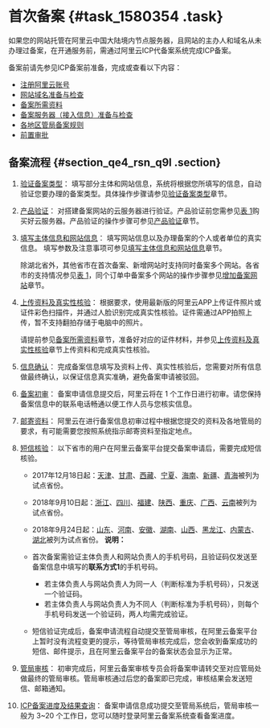 # 首次备案 {#task_1580354 .task}

如果您的网站托管在阿里云中国大陆境内节点服务器，且网站的主办人和域名从未办理过备案，在开通服务前，需通过阿里云ICP代备案系统完成ICP备案。

备案前请先参见ICP备案前准备，完成或查看以下内容：

-   [注册阿里云账号](../../../../cn.zh-CN/ICP备案前准备/注册阿里云账号.md#)
-   [网站域名准备与检查](../../../../cn.zh-CN/ICP备案前准备/网站域名准备与检查.md#)
-   [备案所需资料](../../../../cn.zh-CN/ICP备案前准备/备案所需资料.md#)
-   [备案服务器（接入信息）准备与检查](../../../../cn.zh-CN/ICP备案前准备/托管服务器及接入检查/备案服务器（接入信息）准备与检查.md#)
-   [各地区管局备案规则](../../../../cn.zh-CN/ICP备案前准备/学习管局规则/各地区管局备案规则.md#)
-   [前置审批](../../../../cn.zh-CN/ICP备案前准备/前置审批.md#)

## 备案流程 {#section_qe4_rsn_q9l .section}

1.  [验证备案类型](cn.zh-CN/ICP备案流程（PC端）/验证备案类型/验证备案类型.md#)： 填写部分主体和网站信息，系统将根据您所填写的信息，自动验证您要办理的备案类型。具体操作步骤请参见[验证备案类型](cn.zh-CN/ICP备案流程（PC端）/验证备案类型/验证备案类型.md#)章节。
2.  [产品验证](cn.zh-CN/ICP备案流程（PC端）/产品验证.md#)： 对搭建备案网站的云服务器进行验证。产品验证前您需参见[表 1](../../../../cn.zh-CN/ICP备案前准备/托管服务器及接入检查/备案服务器（接入信息）准备与检查.md#table_bob_0qy_xzo)购买好云服务器。产品验证的操作步骤可参见[产品验证](cn.zh-CN/ICP备案流程（PC端）/产品验证.md#)章节。
3.  [填写主体信息和网站信息](cn.zh-CN/ICP备案流程（PC端）/填写主体信息和网站信息.md#)： 填写网站信息以及办理备案的个人或者单位的真实信息。 填写参数及注意事项可参见[填写主体信息和网站信息](cn.zh-CN/ICP备案流程（PC端）/填写主体信息和网站信息.md#)章节。

    除湖北省外，其他省市在首次备案、新增网站时支持同时备案多个网站。各省市的支持情况参见[表 1](cn.zh-CN/ICP备案流程（PC端）/填写主体信息和网站信息.md#table_f42_99z_hnj)，同个订单中备案多个网站的操作步骤参见[增加备案网站](cn.zh-CN/ICP备案流程（PC端）/填写主体信息和网站信息.md#section_e7u_ig4_58s)章节。

4.  [上传资料及真实性核验](cn.zh-CN/ICP备案流程（PC端）/上传资料及真实性核验.md#)： 根据要求，使用最新版的阿里云APP上传证件照片或证件彩色扫描件，并通过人脸识别完成真实性核验。证件需通过APP拍照上传，暂不支持翻拍存储于电脑中的照片。

    请提前参见[备案所需资料](cn.zh-CN/ICP备案前准备/备案所需资料.md#)章节，准备好对应的证件材料，并参见[上传资料及真实性核验](cn.zh-CN/ICP备案流程（PC端）/上传资料及真实性核验.md#)章节上传资料和完成真实性核验。

5.  [信息确认](cn.zh-CN/ICP备案流程（PC端）/信息确认.md#)： 完成备案信息填写及资料上传、真实性核验后，您需要对所有信息做最终确认，以保证信息真实准确，避免备案申请被驳回。
6.  [备案初审](cn.zh-CN/ICP备案流程（PC端）/备案审核.md#)： 备案申请信息提交后，阿里云将在 1 个工作日进行初审。请您保持备案信息中的联系电话畅通以便工作人员与您核实信息。
7.  [邮寄资料](cn.zh-CN/ICP备案流程（PC端）/邮寄资料.md#)： 阿里云在进行备案信息初审过程中根据您提交的资料及各地管局的要求，有可能需要您按照系统指示邮寄资料至指定地点。
8.  [短信核验](cn.zh-CN/ICP备案流程（PC端）/短信核验.md#)： 以下省市的用户在阿里云备案平台提交备案申请后，需要完成短信核验。

    -   2017年12月18日起：[天津](http://tj.beian.miit.gov.cn)、[甘肃](http://gs.beian.miit.gov.cn)、[西藏](http://xz.beian.miit.gov.cn)、[宁夏](http://nx.beian.miit.gov.cn)、[海南](http://hi.beian.miit.gov.cn)、[新疆](http://xj.beian.miit.gov.cn)、[青海](http://qh.beian.miit.gov.cn)被列为试点省份。
    -   2018年9月10日起：[浙江](http://zj.beian.miit.gov.cn)、[四川](http://sc.beian.miit.gov.cn)、[福建](http://fj.beian.miit.gov.cn)、[陕西](http://sn.beian.miit.gov.cn)、[重庆](http://cq.beian.miit.gov.cn)、[广西](http://gx.beian.miit.gov.cn)、[云南](http://yn.beian.miit.gov.cn)被列为试点省份。
    -   2018年9月24日起：[山东](http://sd.beian.miit.gov.cn)、[河南](http://ha.beian.miit.gov.cn)、[安徽](http://ah.beian.miit.gov.cn)、[湖南](http://hn.beian.miit.gov.cn)、[山西](http://sx.beian.miit.gov.cn)、[黑龙江](http://hl.beian.miit.gov.cn)、[内蒙古](http://nm.beian.miit.gov.cn)、[湖北](http://hb.beian.miit.gov.cn)被列为试点省份。
    **说明：** 

    -   首次备案需验证主体负责人和网站负责人的手机号码，且验证码仅发送至备案信息中填写的**联系方式1**的手机号码。
        -   若主体负责人与网站负责人为同一人（判断标准为手机号码），只发送一个验证码。
        -   若主体负责人与网站负责人为不同人（判断标准为手机号码），则每个手机号码发送一个验证码，两人均需完成验证。
    -   短信验证完成后，备案申请流程自动提交至管局审核，在阿里云备案平台上暂时没有流程变更的提示，等待管局审核完成后，您会收到备案成功的短信、邮件提示，且在阿里云备案平台的备案状态会显示为正常。
9.  [管局审核](cn.zh-CN/ICP备案流程（PC端）/备案审核.md#li_cfh_x9b_xti)： 初审完成后，阿里云备案审核专员会将备案申请转交至对应管局处做最终的管局审核。管局审核通过后您的备案即已完成，审核结果会发送短信、邮箱通知。
10. [ICP备案进度及结果查询](cn.zh-CN/ICP备案流程（PC端）/ICP备案进度及结果查询.md#)： 备案申请信息成功提交至管局系统后，管局审核一般为 3~20 个工作日，您可以随时登录阿里云备案系统查看备案进度。

